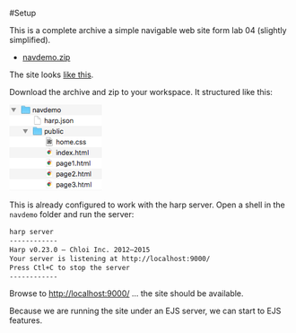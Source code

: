 #Setup

This is a complete archive a simple navigable web site form lab 04 (slightly simplified).

- [navdemo.zip](./archives/navdemo.zip)

The site looks [like this](archives/navdemo/public/index.html).

Download the archive and zip to your workspace. It structured like this:

![](img/02.png)

This is already configured to work with the harp server. Open a shell in the `navdemo` folder and run the server:

~~~
harp server
------------
Harp v0.23.0 – Chloi Inc. 2012–2015
Your server is listening at http://localhost:9000/
Press Ctl+C to stop the server
------------
~~~

Browse to <http://localhost:9000/> ... the site should be available.

Because we are running the site under an EJS server, we can start to EJS features. 
